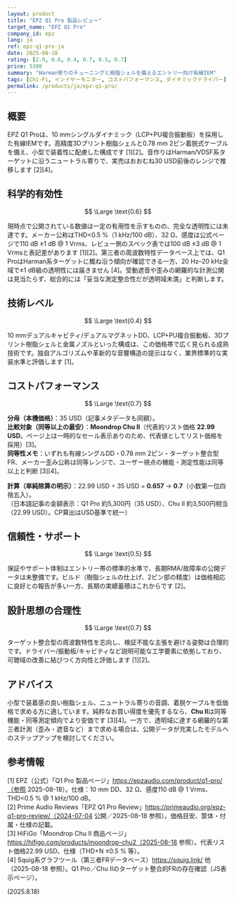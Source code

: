 ```yaml
---
layout: product
title: "EPZ Q1 Pro 製品レビュー"
target_name: "EPZ Q1 Pro"
company_id: epz
lang: ja
ref: epz-q1-pro-ja
date: 2025-08-18
rating: [2.9, 0.6, 0.4, 0.7, 0.5, 0.7]
price: 5300
summary: "Harman寄りのチューニングと樹脂シェルを備えるエントリー向け有線IEM"
tags: [Chi-Fi, インイヤーモニター, コストパフォーマンス, ダイナミックドライバー]
permalink: /products/ja/epz-q1-pro/
---
```

## 概要

EPZ Q1 Proは、10 mmシングルダイナミック（LCP+PU複合振動板）を採用した有線IEMです。高精度3Dプリント樹脂シェルと0.78 mm 2ピン着脱式ケーブルを備え、小型で装着性に配慮した構成です [1][2]。音作りはHarman/VDSF系ターゲットに沿うニュートラル寄りで、実売はおおむね30 USD前後のレンジで推移します [2][4]。

## 科学的有効性

$$ \Large \text{0.6} $$

現時点で公開されている数値は一定の有用性を示すものの、完全な透明性には未達です。メーカー公称はTHD<0.5 %（1 kHz/100 dB）、32 Ω、感度は公式ページで110 dB ±1 dB @ 1 Vrms、レビュー側のスペック表では100 dB ±3 dB @ 1 Vrmsと表記差があります [1][2]。第三者の周波数特性データベース上では、Q1 ProはHarman系ターゲットに概ね沿う傾向が確認できる一方、20 Hz–20 kHz全域で±1 dB級の透明性には届きません [4]。受動遮音や歪みの網羅的な計測公開は見当たらず、総合的には「妥当な測定整合性だが透明域未満」と判断します。

## 技術レベル

$$ \Large \text{0.4} $$

10 mmデュアルキャビティ/デュアルマグネットDD、LCP+PU複合振動板、3Dプリント樹脂シェルと金属ノズルといった構成は、この価格帯で広く見られる成熟技術です。独自アルゴリズムや革新的な音響構造の提示はなく、業界標準的な実装水準と評価します [1]。

## コストパフォーマンス

$$ \Large \text{0.7} $$

**分母（本機価格）**：35 USD（記事メタデータも同額）。  
**比較対象（同等以上の最安）**：**Moondrop Chu II**（代表的リスト価格 **22.99 USD**。ページ上は一時的なセール表示ありのため、代表値としてリスト価格を採用）[3]。  
**同等性メモ**：いずれも有線シングルDD・0.78 mm 2ピン・ターゲット整合型FR、メーカー歪み公称は同等レンジで、ユーザー視点の機能・測定性能は同等以上と判断 [3][4]。

**計算（単純除算の明示）**：22.99 USD ÷ 35 USD = **0.657** → **0.7**（小数第一位四捨五入）。  
（日本語記事の金額表示：Q1 Pro 約5,300円（35 USD）、Chu II 約3,500円相当（22.99 USD）。CP算出はUSD基準で統一）

## 信頼性・サポート

$$ \Large \text{0.5} $$

保証やサポート体制はエントリー帯の標準的水準で、長期RMA/故障率の公開データは未整備です。ビルド（樹脂シェルの仕上げ、2ピン部の精度）は価格相応に良好との報告が多い一方、長期の実績蓄積はこれからです [2]。

## 設計思想の合理性

$$ \Large \text{0.7} $$

ターゲット整合型の周波数特性を志向し、検証不能な主張を避ける姿勢は合理的です。ドライバー/振動板/キャビティなど説明可能な工学要素に依拠しており、可聴域の改善に結びつく方向性と評価します [1][2]。

## アドバイス

小型で装着感の良い樹脂シェル、ニュートラル寄りの音調、着脱ケーブルを低価格で求める方に適しています。純粋なお買い得度を優先するなら、**Chu II**は同等機能・同等測定傾向でより安価です [3][4]。一方で、透明域に達する網羅的な第三者計測（歪み・遮音など）まで求める場合は、公開データが充実したモデルへのステップアップを検討してください。

## 参考情報

[1] EPZ（公式）「Q1 Pro 製品ページ」https://epzaudio.com/product/q1-pro/（参照 2025-08-18）。仕様：10 mm DD、32 Ω、感度110 dB @ 1 Vrms、THD<0.5 % @ 1 kHz/100 dB。  
[2] Prime Audio Reviews「EPZ Q1 Pro Review」https://primeaudio.org/epz-q1-pro-review/（2024-07-04 公開／2025-08-18 参照）。価格目安、筐体・付属・仕様の記載。  
[3] HiFiGo「Moondrop Chu II 商品ページ」https://hifigo.com/products/moondrop-chu2（2025-08-18 参照）。代表リスト価格22.99 USD、仕様（THD+N ≤0.5 % 等）。  
[4] Squig系グラフツール（第三者FRデータベース）https://squig.link/ 他（2025-08-18 参照）。Q1 Pro／Chu IIのターゲット整合的FRの存在確認（JS表示ページ）。

(2025.8.18)

